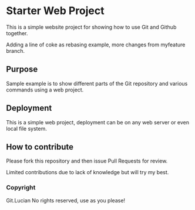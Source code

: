 # Starter Web Project

This is a simple website project for showing how to use Git and Github together. 

Adding a line of coke as rebasing example, more changes from myfeature branch.

## Purpose

Sample example is to show different parts of the Git repository and various commands using a web project.

## Deployment

This is a simple web project, deployment can be on any web server or even local file system.

## How to contribute

Please fork this repository and then issue Pull Requests for review.

Limited contributions due to lack of knowledge but will try my best.

### Copyright

Git.Lucian No rights reserved, use as you please!
